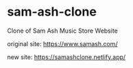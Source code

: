 # sam-ash-clone
Clone of Sam Ash Music Store Website

original site: https://www.samash.com/

new site: https://samashclone.netlify.app/
